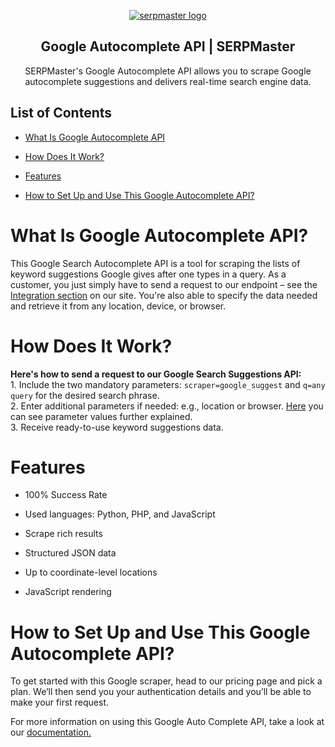 <p align="center">
    <a href="https://serpmaster.com/"><img src="https://serpmaster.com/static/a528fb5d522744dc3d2b2c1cbc4fcdfa/3f491/logo.webp" alt="serpmaster logo"></a>
  </a>
</p>

<h2 align="center">
Google Autocomplete API | SERPMaster
</h2>

<p align="center">
SERPMaster's Google Autocomplete API allows you to scrape Google autocomplete suggestions and delivers real-time search engine data. 

## List of Contents 
- [What Is Google Autocomplete API](#what-is-google-autocomplete-api)

- [How Does It Work?](#how-does-it-work)
 
- [Features](#features)
    
- [How to Set Up and Use This Google Autocomplete API?](#how-to-set-up-and-use-this-google-autocomplete-api)

# What Is Google Autocomplete API? 

This Google Search Autocomplete API is a tool for scraping the lists of keyword suggestions Google gives after one types in a query. As a customer, you just simply have to send a request to our endpoint – see the [Integration section](https://serpmaster.com/products/google-image-search-api/) on our site. You're also able to specify the data needed and retrieve it from any location, device, or browser.
    
# How Does It Work? 

**Here's how to send a request to our Google Search Suggestions API:**
<br> 1. Include the two mandatory parameters: `scraper=google_suggest` and `q=any query` for the desired search phrase. 
<br> 2. Enter additional parameters if needed: e.g., location or browser. [Here](https://docs.serpmaster.com/docs/parameter-values) you can see parameter values further explained. 
<br> 3. Receive ready-to-use keyword suggestions data. 
    
# Features 
    
- 100% Success Rate
    
- Used languages: Python, PHP, and JavaScript 

- Scrape rich results 

- Structured JSON data

- Up to coordinate-level locations

- JavaScript rendering 

# How to Set Up and Use This Google Autocomplete API? 
    
To get started with this Google scraper, head to our pricing page and pick a plan. We’ll then send you your authentication details and you’ll be able to make your first request. 
    
For more information on using this Google Auto Complete API, take a look at our [documentation.](https://docs.serpmaster.com/docs/google-autocomplete-api) 
